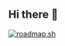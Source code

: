 ## Hi there 👋

[![roadmap.sh](https://roadmap.sh/card/tall/64444da8e27257737494e53c?variant=dark&roadmaps=frontend)](https://roadmap.sh)

<!--
**jsrockett/jsrockett** is a ✨ _special_ ✨ repository because its `README.md` (this file) appears on your GitHub profile.

Here are some ideas to get you started:

- 🔭 I’m currently working on ...
- 🌱 I’m currently learning ...
- 👯 I’m looking to collaborate on ...
- 🤔 I’m looking for help with ...
- 💬 Ask me about ...
- 📫 How to reach me: ...
- 😄 Pronouns: ...
- ⚡ Fun fact: ...
-->
